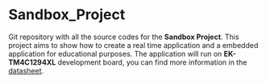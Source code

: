 # Sandbox_Project

Git repository with all the source codes for the **Sandbox Project**.
This project aims to show how to create a real time application and a embedded application for educational purposes.
The application will run on **EK-TM4C1294XL** development board, you can find more information in the [datasheet](http://www.ti.com/tool/ek-tm4c1294xl?HQS=TI-null-null-mousermode-df-pf-null-wwe&DCM=yes&ref_url=https%3A%2F%2Fwww.mouser.fr%2F). 
